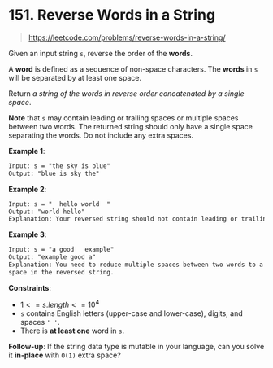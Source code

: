 # 151. Reverse Words in a String

> <https://leetcode.com/problems/reverse-words-in-a-string/>

Given an input string `s`, reverse the order of the **words**.

A **word** is defined as a sequence of non-space characters. The **words** in
`s` will be separated by at least one space.

Return *a string of the words in reverse order concatenated by a single space*.

**Note** that `s` may contain leading or trailing spaces or multiple spaces
between two words. The returned string should only have a single space
separating the words. Do not include any extra spaces.

**Example 1**:

```txt
Input: s = "the sky is blue"
Output: "blue is sky the"
```

**Example 2**:

```txt
Input: s = "  hello world  "
Output: "world hello"
Explanation: Your reversed string should not contain leading or trailing spaces.
```

**Example 3**:

```txt
Input: s = "a good   example"
Output: "example good a"
Explanation: You need to reduce multiple spaces between two words to a single
space in the reversed string.
```

**Constraints**:

- $1 <= s.length <= 10^4$
- `s` contains English letters (upper-case and lower-case), digits, and spaces
  `' '`.
- There is **at least one** word in `s`.

**Follow-up**: If the string data type is mutable in your language, can you
solve it **in-place** with `O(1)` extra space?
